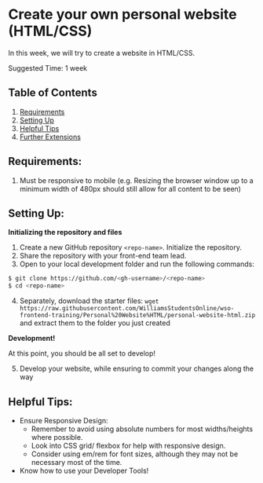 # Create your own personal website (HTML/CSS)

In this week, we will try to create a website in HTML/CSS. 

Suggested Time: 1 week

## Table of Contents

1. [Requirements](#requirements)
2. [Setting Up](#setting-up)
3. [Helpful Tips](#helpful-tips)
4. [Further Extensions](#further-extensions)


## Requirements: 

1. Must be responsive to mobile (e.g. Resizing the browser window up to a minimum width of 480px should still allow for all content to be seen)

## Setting Up:

**Initializing the repository and files**
1. Create a new GitHub repository `<repo-name>`. Initialize the repository.
2. Share the repository with your front-end team lead.
3. Open to your local development folder and run the following commands:
```bash
$ git clone https://github.com/<gh-username>/<repo-name>
$ cd <repo-name>
```
4. Separately, download the starter files: `wget https://raw.githubusercontent.com/WilliamsStudentsOnline/wso-frontend-training/Personal%20Website%HTML/personal-website-html.zip` and extract them to the folder you just created

**Development!**

At this point, you should be all set to develop!

5. Develop your website, while ensuring to commit your changes along the way

## Helpful Tips:
* Ensure Responsive Design:
    * Remember to avoid using absolute numbers for most widths/heights where possible.
    * Look into CSS grid/ flexbox for help with responsive design.
    * Consider using em/rem for font sizes, although they may not be necessary most of the time.
* Know how to use your Developer Tools!
